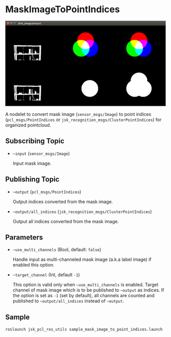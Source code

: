 # MaskImageToPointIndices

![](images/mask_image_to_point_indices.png)

A nodelet to convert mask image (`sensor_msgs/Image`) to point indices
(`pcl_msgs/PointIndices` or `jsk_recognition_msgs/ClusterPointIndices`) for
organized pointcloud.

## Subscribing Topic
* `~input` (`sensor_msgs/Image`)

  Input mask image.

## Publishing Topic
* `~output` (`pcl_msgs/PointIndices`)

  Output indices converted from the mask image.

* `~output/all_indices` (`jsk_recognition_msgs/ClusterPointIndices`)

  Output all indices converted from the mask image.

## Parameters
* `~use_multi_channels` (Bool, default: `false`)

  Handle input as multi-channeled mask image (a.k.a label image) if enabled this option.

* `~target_channel` (Int, default `-1`)

  This option is valid only when `~use_multi_channels` is enabled.
  Target channel of mask image which is to be published to `~output` as indices.
  If the option is set as `-1` (set by default), all channels are counted
  and published to `~output/all_indices` instead of `~output`.


## Sample

```bash
roslaunch jsk_pcl_ros_utils sample_mask_image_to_point_indices.launch
```

